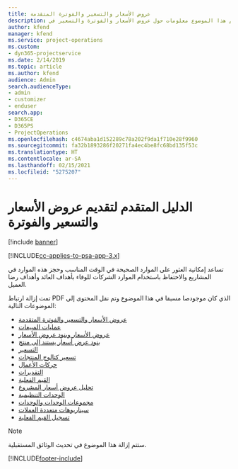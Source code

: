 ```yaml
---
title: عروض الأسعار والتسعير والفوترة المتقدمة
description: يقدم هذا الموضوع معلومات حول عروض الأسعار والفوترة والتسعير في Project Service Automation.
author: kfend
manager: kfend
ms.service: project-operations
ms.custom:
- dyn365-projectservice
ms.date: 2/14/2019
ms.topic: article
ms.author: kfend
audience: Admin
search.audienceType:
- admin
- customizer
- enduser
search.app:
- D365CE
- D365PS
- ProjectOperations
ms.openlocfilehash: c4674aba1d152289c78a202f9da1f710e28f9960
ms.sourcegitcommit: fa32b1893286f20271fa4ec4be8fc68bd135f53c
ms.translationtype: HT
ms.contentlocale: ar-SA
ms.lasthandoff: 02/15/2021
ms.locfileid: "5275207"
---
```

# <a name="advanced-quoting-pricing-and-billing-guide"></a>الدليل المتقدم لتقديم عروض الأسعار والتسعير والفوترة

[!include [banner](../../includes/psa-now-project-operations.md)]

[!INCLUDE[cc-applies-to-psa-app-3.x](../../includes/cc-applies-to-psa-app-3x.md)]

تساعد إمكانية العثور على الموارد الصحيحة في الوقت المناسب وحجز هذه الموارد في المشاريع والاحتفاظ باستخدام الموارد الشركات للوفاء بأهداف العائد وأهداف رضا العميل. 

تمت إزالة ارتباط PDF الذي كان موجودصا مسبقا في هذا الموضوع وتم نقل المحتوى إلى الموضوعات التالية:

- [عروض الأسعار والتسعير والفوترة المتقدمة](../quote-bill-price.md)
- [عمليات المبيعات](../basic-sales-process.md)
- [عروض الأسعار وبنود عروض الأسعار](../basic-quote-lines.md)
- [بنود عرض أسعار يستند إلى منتج](../product-based-quote-lines.md)
- [التسعير](../basic-pricing.md)
- [تسعير كتالوج المنتجات](../product-catalog-pricing.md)
- [حركات الأعمال](../basic-business-transactions.md)
- [التقديرات](../estimates.md)
- [القيم الفعلية](../actuals.md)
- [تحليل عروض أسعار المشروع](../basic-analyzing-quotes.md)
- [الوحدات التنظيمية](../advanced-organizational.md)
- [مجموعات الوحدات والوحدات](../advanced-units.md)
- [سيناريوهات متعددة العملات](../advanced-currency.md)
- [تسجيل القيم الفعلية](../advanced-actuals.md)

> [!NOTE]
> ستتم إزالة هذا الموضوع في تحديث الوثائق المستقبلية. 


[!INCLUDE[footer-include](../../includes/footer-banner.md)]